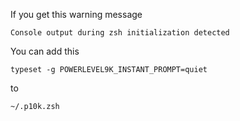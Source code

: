 If you get this warning message
```
Console output during zsh initialization detected
```

You can add this
```
typeset -g POWERLEVEL9K_INSTANT_PROMPT=quiet
```
to
```
~/.p10k.zsh
```
